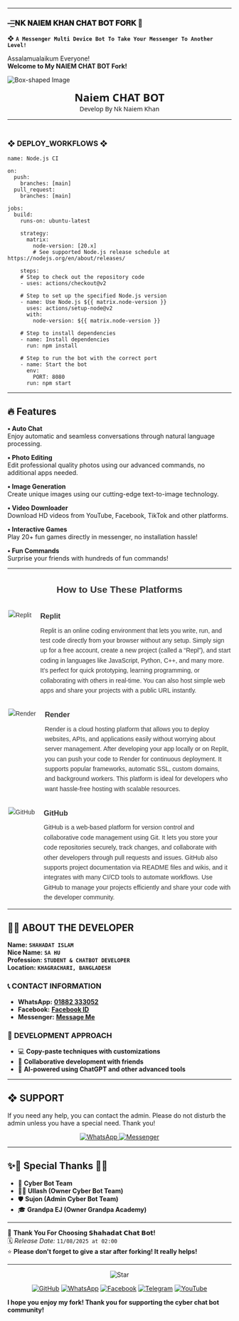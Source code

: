 ---------

### —͟͟͞͞𝐍𝐊 𝐍𝐀𝐈𝐄𝐌 𝐊𝐇𝐀𝐍 𝐂𝐇𝐀𝐓 𝐁𝐎𝐓  𝐅𝐎𝐑𝐊  🌺

❖ **`A Messenger Multi Device Bot To Take Your Messenger To Another Level!`** 



Assalamualaikum Everyone!  
**Welcome to My NAIEM CHAT BOT Fork!**

![Box-shaped Image](https://i.imgur.com/ZWc9CVG.jpeg)

<p align="center" style="animation: glow 2s infinite alternate; font-family: 'Segoe UI', Tahoma, Geneva, Verdana, sans-serif;">
  <span style="font-size: 24px; font-weight: bold;">Naiem CHAT BOT</span><br>
  <span> Develop By Nk Naiem Khan</span>
</p>


_______
### <br>   ❖ DEPLOY_WORKFLOWS ❖
```
name: Node.js CI

on:
  push:
    branches: [main]
  pull_request:
    branches: [main]

jobs:
  build:
    runs-on: ubuntu-latest

    strategy:
      matrix:
        node-version: [20.x]
        # See supported Node.js release schedule at https://nodejs.org/en/about/releases/

    steps:
    # Step to check out the repository code
    - uses: actions/checkout@v2

    # Step to set up the specified Node.js version
    - name: Use Node.js ${{ matrix.node-version }}
      uses: actions/setup-node@v2
      with:
        node-version: ${{ matrix.node-version }}

    # Step to install dependencies
    - name: Install dependencies
      run: npm install

    # Step to run the bot with the correct port
    - name: Start the bot
      env:
        PORT: 8080
      run: npm start
```

___

## 🔥 Features  

**• Auto Chat**  
Enjoy automatic and seamless conversations through natural language processing.  

**• Photo Editing**  
Edit professional quality photos using our advanced commands, no additional apps needed.  

**• Image Generation**  
Create unique images using our cutting-edge text-to-image technology.  

**• Video Downloader**  
Download HD videos from YouTube, Facebook, TikTok and other platforms.  

**• Interactive Games**  
Play 20+ fun games directly in messenger, no installation hassle!  

**• Fun Commands**  
Surprise your friends with hundreds of fun commands!  
___

<div style="max-width: 500px; margin: auto; font-family: Arial, sans-serif; line-height: 1.6; color: #333;">

  <h2 style="text-align: center; margin-bottom: 30px;">How to Use These Platforms</h2>

  <div style="display: flex; align-items: flex-start; margin-bottom: 30px;">
    <img src="https://img.icons8.com/color/48/000000/replit.png" alt="Replit" style="margin-right: 20px; flex-shrink: 0;" />
    <div>
      <h3 style="margin: 0 0 8px;">Replit</h3>
      <p style="margin: 0;">
        Replit is an online coding environment that lets you write, run, and test code directly from your browser without any setup.  
        Simply sign up for a free account, create a new project (called a “Repl”), and start coding in languages like JavaScript, Python, C++, and many more.  
        It’s perfect for quick prototyping, learning programming, or collaborating with others in real-time.  
        You can also host simple web apps and share your projects with a public URL instantly.
      </p>
    </div>
  </div>

  <div style="display: flex; align-items: flex-start; margin-bottom: 30px;">
    <img src="https://img.icons8.com/fluency/48/000000/cloud.png" alt="Render" style="margin-right: 20px; flex-shrink: 0;" />
    <div>
      <h3 style="margin: 0 0 8px;">Render</h3>
      <p style="margin: 0;">
        Render is a cloud hosting platform that allows you to deploy websites, APIs, and applications easily without worrying about server management.  
        After developing your app locally or on Replit, you can push your code to Render for continuous deployment.  
        It supports popular frameworks, automatic SSL, custom domains, and background workers.  
        This platform is ideal for developers who want hassle-free hosting with scalable resources.
      </p>
    </div>
  </div>

  <div style="display: flex; align-items: flex-start;">
    <img src="https://img.icons8.com/fluency/48/000000/github.png" alt="GitHub" style="margin-right: 20px; flex-shrink: 0;" />
    <div>
      <h3 style="margin: 0 0 8px;">GitHub</h3>
      <p style="margin: 0;">
        GitHub is a web-based platform for version control and collaborative code management using Git.  
        It lets you store your code repositories securely, track changes, and collaborate with other developers through pull requests and issues.  
        GitHub also supports project documentation via README files and wikis, and it integrates with many CI/CD tools to automate workflows.  
        Use GitHub to manage your projects efficiently and share your code with the developer community.
      </p>
    </div>
  </div>

</div>




---




## 👨‍💻 **ABOUT THE DEVELOPER**  
  
**Name:** **`SHAHADAT ISLAM`**  
**Nice Name:** **`SA HU`**  
**Profession:** **`STUDENT & CHATBOT DEVELOPER`**  
**Location:** **`KHAGRACHARI, BANGLADESH`**  

### 📞 **CONTACT INFORMATION**  
- **WhatsApp:** **[01882 333052](https://wa.me/+8801882333052)**  
- **Facebook:** **[Facebook ID](https://facebook.com/100001039692046)**  
- **Messenger:** **[Message Me](https://m.me/100001039692046)**  

### 🚀 **DEVELOPMENT APPROACH**  
- 💻 **Copy-paste techniques with customizations**  
- 🤝 **Collaborative development with friends**  
- 🤖 **AI-powered using ChatGPT and other advanced tools**  




---





## ❖ SUPPORT  
If you need any help, you can contact the admin.
Please do not disturb the admin unless you have a special need. Thank you! 

<p align="center">
  <a href="https://wa.me/+8801882333052?text=Assalamualaikum%20Admin%20SHAHADAT%20SAHU%20Need%20Help%20Please%20Brother%20🫶">
    <img alt="WhatsApp" src="https://img.shields.io/badge/WhatsApp-25D366?style=for-the-badge&logo=whatsapp&logoColor=white">
  </a>
  <a href="https://m.me/100001039692046">
    <img alt="Messenger" src="https://img.shields.io/badge/Messenger-00B2FF?style=for-the-badge&logo=messenger&logoColor=white">
  </a>
</p>

---

## ✨🌟 Special Thanks 🌟✨

- 🚀 **Cyber Bot Team**  
- 🧙‍♂️ **Ullash (Owner Cyber Bot Team)**
- 🛡️ **Sujon (Admin Cyber Bot Team)**
- 🎓 **Grandpa EJ (Owner Grandpa Academy)** 

---

💖 **Thank You For Choosing 𝗦𝗵𝗮𝗵𝗮𝗱𝗮𝘁 𝗖𝗵𝗮𝘁 𝗕𝗼𝘁!**  
🗓️ *Release Date:* `11/08/2025 at 02:00`  
⭐ **Please don't forget to give a star after forking! It really helps!**

---

<p align="center">
  <img src="https://img.icons8.com/emoji/48/000000/star-emoji.png" alt="Star" />
</p>

<p align="center">
  <a href="https://github.com/shahadat-sahu"><img src="https://img.icons8.com/fluency/48/000000/github.png" alt="GitHub"></a>
  <a href="https://wa.me/+8801882333052"><img src="https://img.icons8.com/color/48/000000/whatsapp.png" alt="WhatsApp"></a>
  <a href="https://facebook.com/100001039692046"><img src="https://img.icons8.com/fluency/48/000000/facebook.png" alt="Facebook"></a>
  <a href="https://t.me/+8EtzLXVG-REwYTM1"><img src="https://img.icons8.com/color/48/000000/telegram-app.png" alt="Telegram"></a>
  <a href="https://youtube.com/@cyberbotcommunity"><img src="https://img.icons8.com/color/48/000000/youtube-play.png" alt="YouTube"></a>
</p>

**I hope you enjoy my fork! Thank you for supporting the cyber chat bot community!**
